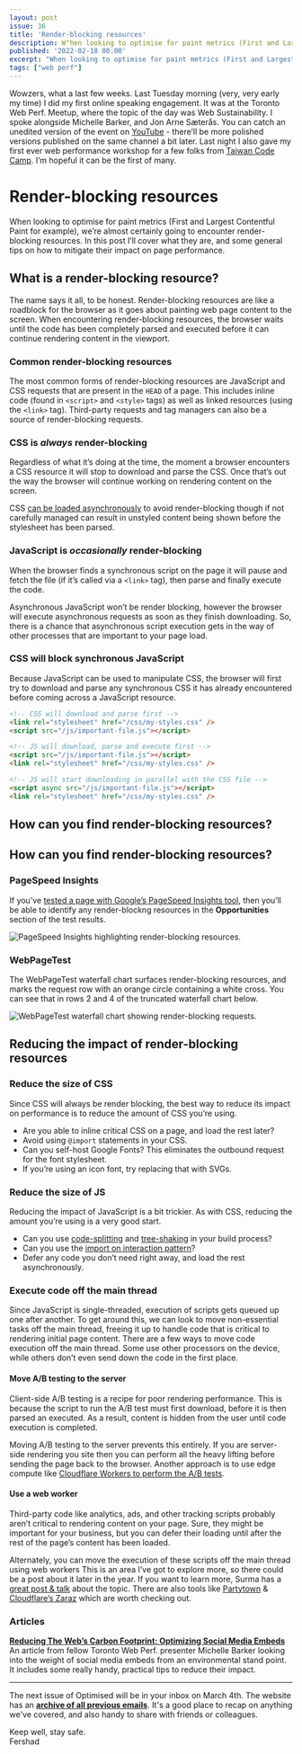 ```yaml
---
layout: post
issue: 36
title: 'Render-blocking resources'
description: W"hen looking to optimise for paint metrics (First and Largest Contentful Paint for example), we’re almost certainly going to encounter render-blocking resources. In this post I’ll cover what they are, and some general tips on how to mitigate their impact on page performance."
published: '2022-02-18 00:00'
excerpt: "When looking to optimise for paint metrics (First and Largest Contentful Paint for example), we’re almost certainly going to encounter render-blocking resources. In this post I’ll cover what they are, and some general tips on how to mitigate their impact on page performance."
tags: ["web perf"]
---
```


Wowzers, what a last few weeks. Last Tuesday morning (very, very early my time) I did my first online speaking engagement. It was at the Toronto Web Perf. Meetup, where the topic of the day was Web Sustainability. I spoke alongside Michelle Barker, and Jon Arne Sæterås. You can catch an unedited version of the event on [YouTube](https://youtu.be/My5so4COOLY?t=1465) - there’ll be more polished versions published on the same channel a bit later. Last night I also gave my first ever web performance workshop for a few folks from [Taiwan Code Camp](https://taiwancodecamp.com/). I’m hopeful it can be the first of many. 

# Render-blocking resources

When looking to optimise for paint metrics (First and Largest Contentful Paint for example), we’re almost certainly going to encounter render-blocking resources. In this post I’ll cover what they are, and some general tips on how to mitigate their impact on page performance.

## What is a render-blocking resource?

The name says it all, to be honest. Render-blocking resources are like a roadblock for the browser as it goes about painting web page content to the screen. When encountering render-blocking resources, the browser waits until the code has been completely parsed and executed before it can continue rendering content in the viewport.

### Common render-blocking resources

The most common forms of render-blocking resources are JavaScript and CSS requests that are present in the `HEAD` of a page. This includes inline code (found in `<script>` and `<style>` tags) as well as linked resources (using the `<link>` tag). Third-party requests and tag managers can also be a source of render-blocking requests.

### CSS is *always* render-blocking

Regardless of what it’s doing at the time, the moment a browser encounters a CSS resource it will stop to download and parse the CSS. Once that’s out the way the browser will continue working on rendering content on the screen.

CSS [can be loaded asynchronously](https://www.filamentgroup.com/lab/load-css-simpler/) to avoid render-blocking though if not carefully managed can result in unstyled content being shown before the stylesheet has been parsed.

### JavaScript is *occasionally* render-blocking

When the browser finds a synchronous script on the page it will pause and fetch the file (if it’s called via a `<link>` tag), then parse and finally execute the code.

Asynchronous JavaScript won’t be render blocking, however the browser will execute asynchronous requests as soon as they finish downloading. So, there is a chance that asynchronous script execution gets in the way of other processes that are important to your page load.

### CSS will block synchronous JavaScript

Because JavaScript can be used to manipulate CSS, the browser will first try to download and parse any synchronous CSS it has already encountered before coming across a JavaScript resource.

```html
<!-- CSS will download and parse first -->
<link rel="stylesheet" href="/css/my-styles.css" />
<script src="/js/important-file.js"></script>

<!-- JS will download, parse and execute first -->
<script src="/js/important-file.js"></script>
<link rel="stylesheet" href="/css/my-styles.css" />

<!-- JS will start downloading in parallel with the CSS file -->
<script async src="/js/important-file.js"></script>
<link rel="stylesheet" href="/css/my-styles.css" />
```

## How can you find render-blocking resources?

## How can you find render-blocking resources?

### PageSpeed Insights

If you’ve [tested a page with Google’s PageSpeed Insights tool](https://fershad.com/writing/testing-a-web-page-with-pagespeed-insights/), then you’ll be able to identify any render-blockng resources in the **Opportunities** section of the test results.

![PageSpeed Insights highlighting render-blocking resources.](https://fershad.com/image/fetch/f_auto,q_auto/https://cdn.sanity.io/images/twtrbzfo/production/1088f5900374c44e97a59d7fc48a2b452ee171ae-1080x567.png?auto=format)

### WebPageTest

The WebPageTest waterfall chart surfaces render-blocking resources, and marks the request row with an orange circle containing a white cross. You can see that in rows 2 and 4 of the truncated waterfall chart below.

![WebPageTest waterfall chart showing render-blocking requests.](https://fershad.com/image/fetch/f_auto,q_auto/https://cdn.sanity.io/images/twtrbzfo/production/6b4e520760ec82859cea3f260372b46e3409df29-826x433.png?auto=format)

## Reducing the impact of render-blocking resources

### Reduce the size of CSS

Since CSS will always be render blocking, the best way to reduce its impact on performance is to reduce the amount of CSS you’re using.

- Are you able to inline critical CSS on a page, and load the rest later?
- Avoid using `@import` statements in your CSS.
- Can you self-host Google Fonts? This eliminates the outbound request for the font stylesheet.
- If you’re using an icon font, try replacing that with SVGs.

### Reduce the size of JS

Reducing the impact of JavaScript is a bit trickier. As with CSS, reducing the amount you’re using is a very good start.

- Can you use [code-splitting](https://developer.mozilla.org/en-US/docs/Glossary/Code_splitting) and [tree-shaking](https://developer.mozilla.org/en-US/docs/Glossary/Tree_shaking) in your build process?
- Can you use the [import on interaction pattern](https://www.patterns.dev/posts/import-on-interaction/)?
- Defer any code you don’t need right away, and load the rest asynchronously.

### Execute code off the main thread

Since JavaScript is single-threaded, execution of scripts gets queued up one after another. To get around this, we can look to move non-essential tasks off the main thread, freeing it up to handle code that is critical to rendering initial page content. There are a few ways to move code execution off the main thread. Some use other processors on the device, while others don’t even send down the code in the first place.

#### Move A/B testing to the server

Client-side A/B testing is a recipe for poor rendering performance. This is because the script to run the A/B test must first download, before it is then parsed an executed. As a result, content is hidden from the user until code execution is completed.

Moving A/B testing to the server prevents this entirely. If you are server-side rendering you site then you can perform all the heavy lifting before sending the page back to the browser. Another approach is to use edge compute like [Cloudflare Workers to perform the A/B tests](https://philipwalton.com/articles/performant-a-b-testing-with-cloudflare-workers/). 

#### Use a web worker

Third-party code like analytics, ads, and other tracking scripts probably aren’t critical to rendering content on your page. Sure, they might be important for your business, but you can defer their loading until after the rest of the page’s content has been loaded.

Alternately, you can move the execution of these scripts off the main thread using web workers This is an area I’ve got to explore more, so there could be a post about it later in the year. If you want to learn more, Surma has a [great post & talk](https://web.dev/off-main-thread/) about the topic. There are also tools like [Partytown](https://github.com/BuilderIO/partytown) & [Cloudflare’s Zaraz](https://developers.cloudflare.com/zaraz/) which are worth checking out.

### Articles

**[Reducing The Web’s Carbon Footprint: Optimizing Social Media Embeds](https://www.smashingmagazine.com/2022/02/reducing-web-carbon-footprint-optimizing-social-media-embeds/?utm_source=pocket_mylist)**  
An article from fellow Toronto Web Perf. presenter Michelle Barker looking into the weight of social media embeds from an environmental stand point. It includes some really handy, practical tips to reduce their impact.

***

The next issue of Optimised will be in your inbox on March 4th. The website has an **[archive of all previous emails](https://optimised.email/)**. It's a good place to recap on anything we've covered, and also handy to share with friends or colleagues.

Keep well, stay safe.  
Fershad